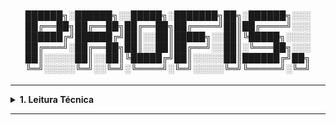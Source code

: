 <div align="Center"> 
  

<h4>

██████╗░██████╗░░█████╗░███████╗██╗░██████╗░░░
██╔══██╗██╔══██╗██╔══██╗██╔════╝██║██╔════╝░░░
██████╔╝██████╔╝██║░░██║█████╗░░██║╚█████╗░░░░
██╔═══╝░██╔══██╗██║░░██║██╔══╝░░██║░╚═══██╗░░░
██║░░░░░██║░░██║╚█████╔╝██║░░░░░██║██████╔╝██╗
╚═╝░░░░░╚═╝░░╚═╝░╚════╝░╚═╝░░░░░╚═╝╚═════╝░╚═╝
</h4>
</div>

----

<details>
  <summary><b> 1. Leitura Técnica</b></summary>
<div align="Left"> 
  

|ID     |Tópico   |Título                              | 
| ------|-------- |------------------------------------|
| L1.1  | SRE     | <a href="https://www.amazon.com/Becoming-SRE-Toward-Reliability-Organization-ebook/dp/B0CVMT55Q5">Becoming SRE: First Steps Toward Reliability for You and Your Organization</a> |
| L1.2  | SRE     | <a href="https://www.amazon.com/Site-Reliability-Engineering-Production-Systems/dp/149192912X">Site Reliability Engineering: How Google Runs Production Systems</a> |
| L1.3  | SRE     | <a href="https://www.amazon.com/Site-Reliability-Workbook-Practical-Implement/dp/1492029505">The Site Reliability Workbook: Practical Ways to Implement SRE</a> |
| L1.4  | SRE     | <a href="https://www.amazon.com.br/Seeking-SRE-David-Blank-edelman/dp/1491978864">Seeking SRE: Conversations About Running Production Systems at Scale</a> |
| L1.5  | SRE     | <a href="https://www.amazon.com/Implementing-Service-Level-Objectives-Practical/dp/1492076813">Implementing Service Level Objectives: A Practical Guide to SLIs, SLOs, and Error Budget</a> |
| L1.6  | Observabilidade | <a href="https://www.amazon.in/Observability-Engineering-Achieving-Production-Excellence/dp/1492076449">Observability Engineering</a> |
| L1.7  | Documentação | <a href="https://www.amazon.com/Technical-Writing-Scientists-Nontechnical-Professionals/dp/1138628107">Technical Writing: A Practical Guide for Engineers...</a> |
| L1.8  | Documentação | <a href="https://www.amazon.com/Technical-Writing-Process-five-step-procedures/dp/0994169310">Technical Writing Process</a> |

</div> 
</details>

----
